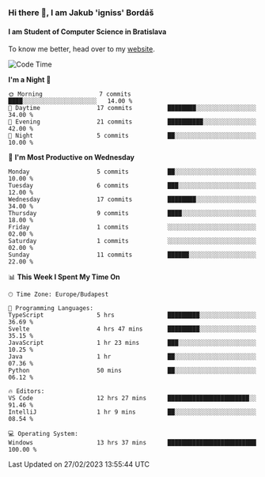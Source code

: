### Hi there 👋, I am Jakub 'igniss' Bordáš

#### I am Student of Computer Science in Bratislava
To know me better, head over to my [website](https://bordas.sk).


<!--START_SECTION:waka-->
![Code Time](http://img.shields.io/badge/Code%20Time-1%2C056%20hrs%2012%20mins-blue)

**I'm a Night 🦉** 

```text
🌞 Morning                7 commits           ████░░░░░░░░░░░░░░░░░░░░░   14.00 % 
🌆 Daytime                17 commits          ████████░░░░░░░░░░░░░░░░░   34.00 % 
🌃 Evening                21 commits          ██████████░░░░░░░░░░░░░░░   42.00 % 
🌙 Night                  5 commits           ██░░░░░░░░░░░░░░░░░░░░░░░   10.00 % 
```
📅 **I'm Most Productive on Wednesday** 

```text
Monday                   5 commits           ██░░░░░░░░░░░░░░░░░░░░░░░   10.00 % 
Tuesday                  6 commits           ███░░░░░░░░░░░░░░░░░░░░░░   12.00 % 
Wednesday                17 commits          ████████░░░░░░░░░░░░░░░░░   34.00 % 
Thursday                 9 commits           ████░░░░░░░░░░░░░░░░░░░░░   18.00 % 
Friday                   1 commits           ░░░░░░░░░░░░░░░░░░░░░░░░░   02.00 % 
Saturday                 1 commits           ░░░░░░░░░░░░░░░░░░░░░░░░░   02.00 % 
Sunday                   11 commits          ██████░░░░░░░░░░░░░░░░░░░   22.00 % 
```


📊 **This Week I Spent My Time On** 

```text
🕑︎ Time Zone: Europe/Budapest

💬 Programming Languages: 
TypeScript               5 hrs               █████████░░░░░░░░░░░░░░░░   36.69 % 
Svelte                   4 hrs 47 mins       █████████░░░░░░░░░░░░░░░░   35.15 % 
JavaScript               1 hr 23 mins        ███░░░░░░░░░░░░░░░░░░░░░░   10.25 % 
Java                     1 hr                ██░░░░░░░░░░░░░░░░░░░░░░░   07.36 % 
Python                   50 mins             ██░░░░░░░░░░░░░░░░░░░░░░░   06.12 % 

🔥 Editors: 
VS Code                  12 hrs 27 mins      ███████████████████████░░   91.46 % 
IntelliJ                 1 hr 9 mins         ██░░░░░░░░░░░░░░░░░░░░░░░   08.54 % 

💻 Operating System: 
Windows                  13 hrs 37 mins      █████████████████████████   100.00 % 
```


 Last Updated on 27/02/2023 13:55:44 UTC
<!--END_SECTION:waka-->
